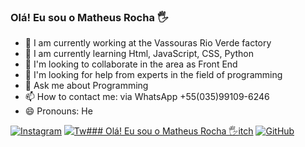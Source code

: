 ### Olá! Eu sou o Matheus Rocha 🖐️
- 🔭 I am currently working at the Vassouras Rio Verde factory
- 🌱 I am currently learning Html, JavaScript, CSS, Python
- 👯 I'm looking to collaborate in the area as Front End
- 🤔 I'm looking for help from experts in the field of programming
- 💬 Ask me about Programming
- 📫 How to contact me: via WhatsApp +55(035)99109-6246
- 😄 Pronouns: He


[![Instagram](https://img.shields.io/badge/Instagram-E4405F?style=for-the-badge&logo=instagram&logoColor=white)](https://www.instagram.com/matheusrocha.coding)
[![Tw### Olá! Eu sou o Matheus Rocha 🖐️itch](https://img.shields.io/badge/Twitch-9146FF?style=for-the-badge&logo=twitch&logoColor=white)](https://twitch.tv/matheusrcastro)
[![GitHub](https://img.shields.io/badge/GitHub-100000?style=for-the-badge&logo=github&logoColor=white)](https://github.com/Matheusrdo)

